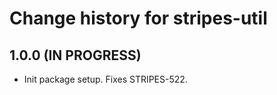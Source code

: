 # Change history for stripes-util

## 1.0.0 (IN PROGRESS)

* Init package setup. Fixes STRIPES-522.

